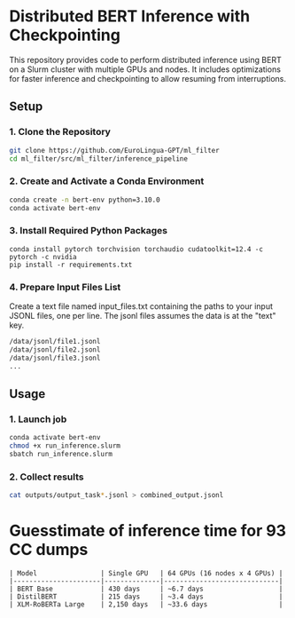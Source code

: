 # Distributed BERT Inference with Checkpointing

This repository provides code to perform distributed inference using BERT on a Slurm cluster with multiple GPUs and
nodes. It includes optimizations for faster inference and checkpointing to allow resuming from interruptions.

## Setup

### 1. Clone the Repository

```bash
git clone https://github.com/EuroLingua-GPT/ml_filter
cd ml_filter/src/ml_filter/inference_pipeline
```

### 2. Create and Activate a Conda Environment

```bash
conda create -n bert-env python=3.10.0
conda activate bert-env
```

### 3. Install Required Python Packages

```
conda install pytorch torchvision torchaudio cudatoolkit=12.4 -c pytorch -c nvidia
pip install -r requirements.txt
```

### 4. Prepare Input Files List

Create a text file named input_files.txt containing the paths to your input JSONL files, one per line.
The jsonl files assumes the data is at the "text" key.

```bash
/data/jsonl/file1.jsonl
/data/jsonl/file2.jsonl
/data/jsonl/file3.jsonl
...
```

## Usage

### 1. Launch job

```bash
conda activate bert-env
chmod +x run_inference.slurm
sbatch run_inference.slurm
```

### 2. Collect results

```bash
cat outputs/output_task*.jsonl > combined_output.jsonl
```

# Guesstimate of inference time for 93 CC dumps
```
| Model                | Single GPU   | 64 GPUs (16 nodes x 4 GPUs) |
|----------------------|--------------|-----------------------------|
| BERT Base            | 430 days     | ~6.7 days                   |
| DistilBERT           | 215 days     | ~3.4 days                   |
| XLM-RoBERTa Large    | 2,150 days   | ~33.6 days                  |
```
